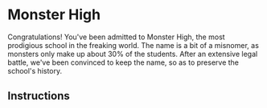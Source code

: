 # Monster High

Congratulations! You've been admitted to Monster High, the most prodigious school in the freaking world. The name is a bit of a misnomer, as monsters only make up about 30% of the students. After an extensive legal battle, we've been convinced to keep the name, so as to preserve the school's history.

## Instructions
